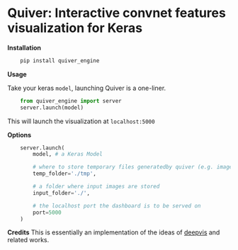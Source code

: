 # Quiver: Interactive convnet features visualization for Keras

**Installation**

```bash
    pip install quiver_engine
```

**Usage**

Take your keras `model`, launching Quiver is a one-liner.

```python
    from quiver_engine import server
    server.launch(model)
```

This will launch the visualization at `localhost:5000`

**Options**

```python
    server.launch(
        model, # a Keras Model

        # where to store temporary files generatedby quiver (e.g. image files of layers)
        temp_folder='./tmp',

        # a folder where input images are stored
        input_folder='./',

        # the localhost port the dashboard is to be served on
        port=5000
    )
```



**Credits**
This is essentially an implementation of the ideas of [deepvis](https://github.com/yosinski/deep-visualization-toolbox) and related works.
